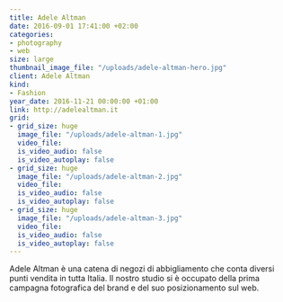 ```yaml
---
title: Adele Altman
date: 2016-09-01 17:41:00 +02:00
categories:
- photography
- web
size: large
thumbnail_image_file: "/uploads/adele-altman-hero.jpg"
client: Adele Altman
kind:
- Fashion
year_date: 2016-11-21 00:00:00 +01:00
link: http://adelealtman.it
grid:
- grid_size: huge
  image_file: "/uploads/adele-altman-1.jpg"
  video_file:
  is_video_audio: false
  is_video_autoplay: false
- grid_size: huge
  image_file: "/uploads/adele-altman-2.jpg"
  video_file:
  is_video_audio: false
  is_video_autoplay: false
- grid_size: huge
  image_file: "/uploads/adele-altman-3.jpg"
  video_file:
  is_video_audio: false
  is_video_autoplay: false
---
```


Adele Altman è una catena di negozi di abbigliamento che conta diversi punti vendita in tutta Italia. Il nostro studio si è occupato della prima campagna fotografica del brand e del suo posizionamento sul web.

